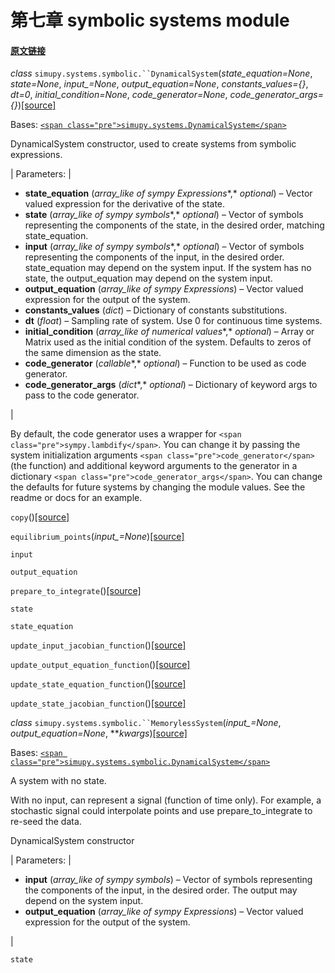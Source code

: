 # 第七章 symbolic systems module


#### [原文链接](https://simupy.readthedocs.io/en/latest/api/symbolic_systems.html)



*class* `simupy.systems.symbolic.``DynamicalSystem`(*state_equation=None*, *state=None*, *input_=None*, *output_equation=None*, *constants_values={}*, *dt=0*, *initial_condition=None*, *code_generator=None*, *code_generator_args={}*)[[source]](https://simupy.readthedocs.io/en/latest/_modules/simupy/systems/symbolic.html#DynamicalSystem)[](https://simupy.readthedocs.io/en/latest/api/symbolic_systems.html#simupy.systems.symbolic.DynamicalSystem "Permalink to this definition")



Bases: [`<span class="pre">simupy.systems.DynamicalSystem</span>`](https://simupy.readthedocs.io/en/latest/api/systems.html#simupy.systems.DynamicalSystem "simupy.systems.DynamicalSystem")

DynamicalSystem constructor, used to create systems from symbolic expressions.

 
| Parameters: |  
* **state_equation** (*array_like of sympy Expressions**,* *optional*) – Vector valued expression for the derivative of the state.
* **state** (*array_like of sympy symbols**,* *optional*) – Vector of symbols representing the components of the state, in the desired order, matching state_equation.
* **input** (*array_like of sympy symbols**,* *optional*) – Vector of symbols representing the components of the input, in the desired order. state_equation may depend on the system input. If the system has no state, the output_equation may depend on the system input.
* **output_equation** (*array_like of sympy Expressions*) – Vector valued expression for the output of the system.
* **constants_values** (*dict*) – Dictionary of constants substitutions.
* **dt** (*float*) – Sampling rate of system. Use 0 for continuous time systems.
* **initial_condition** (*array_like of numerical values**,* *optional*) – Array or Matrix used as the initial condition of the system. Defaults to zeros of the same dimension as the state.
* **code_generator** (*callable**,* *optional*) – Function to be used as code generator.
* **code_generator_args** (*dict**,* *optional*) – Dictionary of keyword args to pass to the code generator.

 |

By default, the code generator uses a wrapper for `<span class="pre">sympy.lambdify</span>`. You can change it by passing the system initialization arguments `<span class="pre">code_generator</span>` (the function) and additional keyword arguments to the generator in a dictionary `<span class="pre">code_generator_args</span>`. You can change the defaults for future systems by changing the module values. See the readme or docs for an example.



`copy`()[[source]](https://simupy.readthedocs.io/en/latest/_modules/simupy/systems/symbolic.html#DynamicalSystem.copy)[](https://simupy.readthedocs.io/en/latest/api/symbolic_systems.html#simupy.systems.symbolic.DynamicalSystem.copy "Permalink to this definition")





`equilibrium_points`(*input_=None*)[[source]](https://simupy.readthedocs.io/en/latest/_modules/simupy/systems/symbolic.html#DynamicalSystem.equilibrium_points)[](https://simupy.readthedocs.io/en/latest/api/symbolic_systems.html#simupy.systems.symbolic.DynamicalSystem.equilibrium_points "Permalink to this definition")





`input`[](https://simupy.readthedocs.io/en/latest/api/symbolic_systems.html#simupy.systems.symbolic.DynamicalSystem.input "Permalink to this definition")





`output_equation`[](https://simupy.readthedocs.io/en/latest/api/symbolic_systems.html#simupy.systems.symbolic.DynamicalSystem.output_equation "Permalink to this definition")





`prepare_to_integrate`()[[source]](https://simupy.readthedocs.io/en/latest/_modules/simupy/systems/symbolic.html#DynamicalSystem.prepare_to_integrate)[](https://simupy.readthedocs.io/en/latest/api/symbolic_systems.html#simupy.systems.symbolic.DynamicalSystem.prepare_to_integrate "Permalink to this definition")





`state`[](https://simupy.readthedocs.io/en/latest/api/symbolic_systems.html#simupy.systems.symbolic.DynamicalSystem.state "Permalink to this definition")





`state_equation`[](https://simupy.readthedocs.io/en/latest/api/symbolic_systems.html#simupy.systems.symbolic.DynamicalSystem.state_equation "Permalink to this definition")





`update_input_jacobian_function`()[[source]](https://simupy.readthedocs.io/en/latest/_modules/simupy/systems/symbolic.html#DynamicalSystem.update_input_jacobian_function)[](https://simupy.readthedocs.io/en/latest/api/symbolic_systems.html#simupy.systems.symbolic.DynamicalSystem.update_input_jacobian_function "Permalink to this definition")





`update_output_equation_function`()[[source]](https://simupy.readthedocs.io/en/latest/_modules/simupy/systems/symbolic.html#DynamicalSystem.update_output_equation_function)[](https://simupy.readthedocs.io/en/latest/api/symbolic_systems.html#simupy.systems.symbolic.DynamicalSystem.update_output_equation_function "Permalink to this definition")





`update_state_equation_function`()[[source]](https://simupy.readthedocs.io/en/latest/_modules/simupy/systems/symbolic.html#DynamicalSystem.update_state_equation_function)[](https://simupy.readthedocs.io/en/latest/api/symbolic_systems.html#simupy.systems.symbolic.DynamicalSystem.update_state_equation_function "Permalink to this definition")





`update_state_jacobian_function`()[[source]](https://simupy.readthedocs.io/en/latest/_modules/simupy/systems/symbolic.html#DynamicalSystem.update_state_jacobian_function)[](https://simupy.readthedocs.io/en/latest/api/symbolic_systems.html#simupy.systems.symbolic.DynamicalSystem.update_state_jacobian_function "Permalink to this definition")









*class* `simupy.systems.symbolic.``MemorylessSystem`(*input_=None*, *output_equation=None*, ***kwargs*)[[source]](https://simupy.readthedocs.io/en/latest/_modules/simupy/systems/symbolic.html#MemorylessSystem)[](https://simupy.readthedocs.io/en/latest/api/symbolic_systems.html#simupy.systems.symbolic.MemorylessSystem "Permalink to this definition")



Bases: [`<span class="pre">simupy.systems.symbolic.DynamicalSystem</span>`](https://simupy.readthedocs.io/en/latest/api/symbolic_systems.html#simupy.systems.symbolic.DynamicalSystem "simupy.systems.symbolic.DynamicalSystem")

A system with no state.

With no input, can represent a signal (function of time only). For example, a stochastic signal could interpolate points and use prepare_to_integrate to re-seed the data.

DynamicalSystem constructor

 
| Parameters: |  
* **input** (*array_like of sympy symbols*) – Vector of symbols representing the components of the input, in the desired order. The output may depend on the system input.
* **output_equation** (*array_like of sympy Expressions*) – Vector valued expression for the output of the system.

 |



`state`[](https://simupy.readthedocs.io/en/latest/api/symbolic_systems.html#simupy.systems.symbolic.MemorylessSystem.state "Permalink to this definition")









